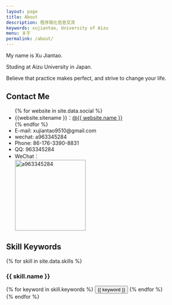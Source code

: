 ```yaml
---
layout: page
title: About
description: 程序简化信息交流
keywords: xujiantao, University of Aizu
menu: 关于
permalink: /about/
---
```


My name is Xu Jiantao.

Studing at Aizu University in Japan.

Believe that practice makes perfect, and strive to change your life.

## Contact Me

<ul>
{% for website in site.data.social %}
<li>{{website.sitename }}：<a href="{{ website.url }}" target="_blank">@{{ website.name }}</a></li>
{% endfor %}
<li>E-mail:  xujiantao9510@gmail.com</li>
<li>wechat:  a963345284</li>
<li>Phone:   86-176-3390-8831</li>
<li>QQ:      963345284</li>
<li>
WeChat：<br/>
<img style="height:192px;width:192px;border:1px solid lightgrey;" src="xujiantao9510/xujiantao9510.github.io/assets/images/qrcode.jpg" alt="a963345284" />
</li>
</ul>


## Skill Keywords

{% for skill in site.data.skills %}
### {{ skill.name }}
<div class="btn-inline">
{% for keyword in skill.keywords %}
<button class="btn btn-outline" type="button">{{ keyword }}</button>
{% endfor %}
</div>
{% endfor %}
